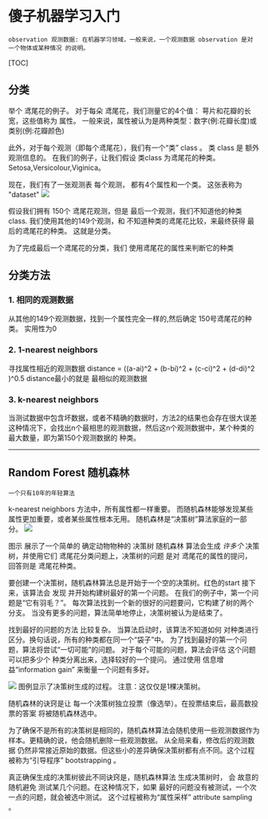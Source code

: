 
# 傻子机器学习入门
    observation 观测数据: 在机器学习领域，一般来说，一个观测数据 observation 是对 一个物体或某种情况 的说明。
    
[TOC]

## 分类 
举个 鸢尾花的例子。
对于每朵 鸢尾花，我们测量它的4个值： 萼片和花瓣的长宽，这些值称为 属性。
一般来说，属性被认为是两种类型：数字(例:花瓣长度)或类别(例:花瓣颜色)

此外，对于每个观测（即每个鸢尾花），我们有一个“类” class 。
类 class 是 额外观测信息的。
在我们的例子，让我们假设 类class 为鸢尾花的种类。 Setosa,Versicolour,Viginica。

现在，我们有了一张观测表
每个观测， 都有4个属性和一个类。
这张表称为 "dataset"
![](http://blog.mathieu.guillame-bert.com/wp-content/uploads/2015/07/table.png)

假设我们拥有 150个 鸢尾花观测，但是 最后一个观测，我们不知道他的种类class.
我们使用其他的149个观测，和 不知道种类的鸢尾花比较，来最终获得 最后的鸢尾花的种类。
这就是分类。

为了完成最后一个鸢尾花的分类，我们 使用鸢尾花的属性来判断它的种类

## 分类方法
### 1. 相同的观测数据
从其他的149个观测数据，找到一个属性完全一样的,然后确定 150号鸢尾花的种类。
实用性为0

### 2. 1-nearest neighbors 
寻找属性相近的观测数据
distance = ((a-ai)^2 + (b-bi)^2 + (c-ci)^2 + (d-di)^2 )^0.5
distance最小的就是 最相似的观测数据

### 3. k-nearest neighbors 
当测试数据中包含坏数据，或者不精确的数据时，方法2的结果也会存在很大误差
这种情况下，会找出n个最相思的观测数据，然后这n个观测数据中，某个种类的最大数量，即为第150个观测数据的 种类。

---

## Random Forest 随机森林
    一个只有10年的年轻算法

k-nearest neighbors 方法中，所有属性都一样重要。
而随机森林能够发现某些属性更加重要，或者某些属性根本无用。
随机森林是“决策树”算法家庭的一部分。
![](http://blog.mathieu.guillame-bert.com/wp-content/uploads/2015/07/exampledt.png)

图示 展示了一个简单的 确定动物物种的 决策树
随机森林 算法会生成 *许多个* 决策树，并使用它们
鸢尾花分类问题上，决策树的问题 是对 鸢尾花的属性的提问， 回答则是 鸢尾花种类。

要创建一个决策树，随机森林算法总是开始于一个空的决策树。红色的start
接下来，该算法会 发现 并开始构建树最好的第一个问题。
在我们的例子中，第一个问题是“它有羽毛？”。
每次算法找到一个新的很好的问题要问，它构建了树的两个分支。
当没有更多的问题，算法简单地停止，决策树被认为是结束了。

找到最好的问题的方法 比较复杂。
当算法启动时，该算法不知道如何 对种类进行区分。换句话说，所有的种类都在同一个“袋子”中。
为了找到最好的第一个问题，算法将尝试“一切可能”的问题。
对于每个可能的问题，算法会评估 这个问题可以把多少个 种类分离出来，选择较好的一个提问。
通过使用 信息增益“information gain” 来衡量一个问题有多好。

![](http://blog.mathieu.guillame-bert.com/wp-content/uploads/2015/07/building-dt.png)
图例显示了决策树生成的过程。 注意：这仅仅是1棵决策树。

随机森林的诀窍是让 每一个决策树独立投票（像选举）。在投票结束后，最高数投票的答案 将被随机森林选中。

为了确保不是所有的决策树是相同的，随机森林算法会随机使用一些观测数据作为样本。更精确的说，他会随机删除一些观测数据。
从全局来看，修改后的观测数据 仍然非常接近原始的数据。但这些小的差异确保决策树都有点不同。这个过程被称为“引导程序” bootstrapping 。

真正确保生成的决策树彼此不同诀窍是，随机森林算法 生成决策树时， 会 故意的 随机避免 测试某几个问题。在这种情况下，如果 最好的问题没有被测试，一个次一点的问题，就会被选中测试。 这个过程被称为“属性采样”  attribute sampling 。

